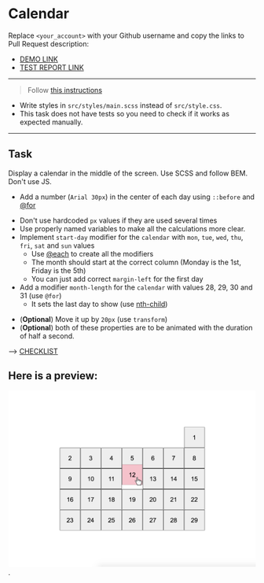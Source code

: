 # Calendar
Replace `<your_account>` with your Github username and copy the links to Pull Request description:
- [DEMO LINK](https://Lenur29.github.io/layout_calendar/)
- [TEST REPORT LINK](https://Lenur29.github.io/layout_calendar/report/html_report/)

___
> Follow [this instructions](https://github.com/mate-academy/layout_task-guideline#how-to-solve-the-layout-tasks-on-github)

- Write styles in `src/styles/main.scss` instead of `src/style.css`.
- This task does not have tests so you need to check if it works as expected manually.
___

## Task
Display a calendar in the middle of the screen. Use SCSS and follow BEM. Don't use JS.

<!-- - Create a markup for the calendar block with 31 days inside
  - DON'T add numbers in HTML (you will do it using CSS) -->
<!-- - Each day is a grey (`#eee`) `100px` square (including 1px black border) -->
  - Add a number (`Arial 30px`) in the center of each day using `::before` and [@for](https://sass-lang.com/documentation/at-rules/control/for)
<!-- - Use flex with `1px` gap and limit its width to exactly 7 columns + `10px` paddings -->
  - Don't use hardcoded `px` values if they are used several times
  - Use properly named variables to make all the calculations more clear.
- Implement `start-day` modifier for the `calendar` with `mon`, `tue`, `wed`, `thu`, `fri`, `sat` and `sun` values
  - Use [@each](https://sass-lang.com/documentation/at-rules/control/each) to create all the modifiers
  - The month should start at the correct column (Monday is the 1st, Friday is the 5th)
  - You can just add correct `margin-left` for the first day
- Add a modifier `month-length` for the `calendar` with values 28, 29, 30 and 31 (use `@for`)
  - It sets the last day to show (use [nth-child](https://css-tricks.com/how-nth-child-works/))
<!-- - On hovering over a cell, the cursor should become pointer. -->
<!-- - The hovered cell has to become pink -->
  - (**Optional**) Move it up by `20px` (use `transform`)
  - (**Optional**) both of these properties are to be animated with the duration of half a second.

--> [CHECKLIST](https://github.com/mate-academy/layout_calendar/blob/master/checklist.md)

## Here is a preview:
![reference image](reference.png).
